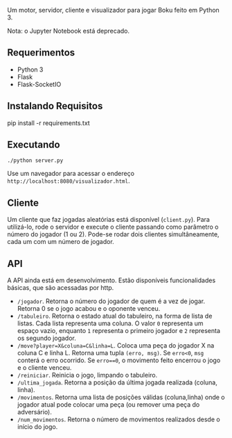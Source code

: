 Um motor, servidor, cliente e visualizador para jogar Boku feito em Python 3.

Nota: o Jupyter Notebook está deprecado.

## Requerimentos
* Python 3
* Flask
* Flask-SocketIO

## Instalando Requisitos
pip install -r requirements.txt

## Executando

```
./python server.py
```

Use um navegador para acessar o endereço `http://localhost:8080/visualizador.html`.

## Cliente

Um cliente que faz jogadas aleatórias está disponível (`client.py`). Para utilizá-lo, rode o servidor e execute o cliente passando como parâmetro o número do jogador (1 ou 2). Pode-se rodar dois clientes simultâneamente, cada um com um número de jogador. 

## API

A API ainda está em desenvolvimento. Estão disponíveis funcionalidades básicas, que são acessadas por http.

* `/jogador`. Retorna o número do jogador de quem é a vez de jogar. Retorna 0 se o jogo acabou e o oponente venceu.
* `/tabuleiro`. Retorna o estado atual do tabuleiro, na forma de lista de listas. Cada lista representa uma coluna. O valor `0` representa um espaço vazio, enquanto `1` representa o primeiro jogador e `2` representa os segundo jogador.
* `/move?player=X&coluna=C&linha=L`. Coloca uma peça do jogador X na coluna C e linha L. Retorna uma tupla `(erro, msg)`. Se `erro<0`, `msg` conterá o erro ocorrido. Se `erro==0`, o movimento feito encerrou o jogo e o cliente venceu. 
* `/reiniciar`. Reinicia o jogo, limpando o tabuleiro.
* `/ultima_jogada`. Retorna a posição da última jogada realizada (coluna, linha).
* `/movimentos`. Retorna uma lista de posições válidas (coluna,linha) onde o jogador atual pode colocar uma peça (ou remover uma peça do adversário).
* `/num_movimentos`. Retorna o número de movimentos realizados desde o início do jogo.
